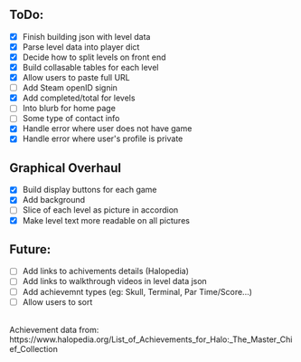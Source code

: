 ## ToDo:
- [x] Finish building json with level data
- [x] Parse level data into player dict
- [x] Decide how to split levels on front end
- [X] Build collasable tables for each level
- [x] Allow users to paste full URL
- [ ] Add Steam openID signin
- [x] Add completed/total for levels
- [ ] Into blurb for home page
- [ ] Some type of contact info
- [X] Handle error where user does not have game
- [x] Handle error where user's profile is private

## Graphical Overhaul
- [x] Build display buttons for each game
- [x] Add background 
- [ ] Slice of each level as picture in accordion 
- [x] Make level text more readable on all pictures

## Future:
- [ ] Add links to achivements details (Halopedia)
- [ ] Add links to walkthrough videos in level data json
- [ ] Add achievemnt types (eg: Skull, Terminal, Par Time/Score...)
- [ ] Allow users to sort

<br>
Achievement data from: https://www.halopedia.org/List_of_Achievements_for_Halo:_The_Master_Chief_Collection